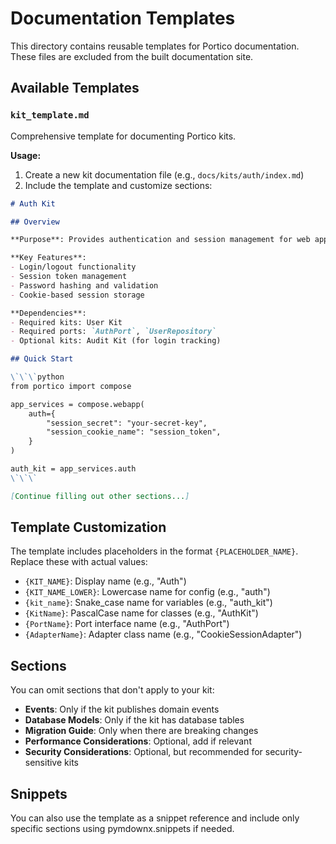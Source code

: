 # Documentation Templates

This directory contains reusable templates for Portico documentation. These files are excluded from the built documentation site.

## Available Templates

### `kit_template.md`

Comprehensive template for documenting Portico kits.

**Usage:**

1. Create a new kit documentation file (e.g., `docs/kits/auth/index.md`)
2. Include the template and customize sections:

```markdown
# Auth Kit

## Overview

**Purpose**: Provides authentication and session management for web applications.

**Key Features**:
- Login/logout functionality
- Session token management
- Password hashing and validation
- Cookie-based session storage

**Dependencies**:
- Required kits: User Kit
- Required ports: `AuthPort`, `UserRepository`
- Optional kits: Audit Kit (for login tracking)

## Quick Start

\`\`\`python
from portico import compose

app_services = compose.webapp(
    auth={
        "session_secret": "your-secret-key",
        "session_cookie_name": "session_token",
    }
)

auth_kit = app_services.auth
\`\`\`

[Continue filling out other sections...]
```

## Template Customization

The template includes placeholders in the format `{PLACEHOLDER_NAME}`. Replace these with actual values:

- `{KIT_NAME}`: Display name (e.g., "Auth")
- `{KIT_NAME_LOWER}`: Lowercase name for config (e.g., "auth")
- `{kit_name}`: Snake_case name for variables (e.g., "auth_kit")
- `{KitName}`: PascalCase name for classes (e.g., "AuthKit")
- `{PortName}`: Port interface name (e.g., "AuthPort")
- `{AdapterName}`: Adapter class name (e.g., "CookieSessionAdapter")

## Sections

You can omit sections that don't apply to your kit:

- **Events**: Only if the kit publishes domain events
- **Database Models**: Only if the kit has database tables
- **Migration Guide**: Only when there are breaking changes
- **Performance Considerations**: Optional, add if relevant
- **Security Considerations**: Optional, but recommended for security-sensitive kits

## Snippets

You can also use the template as a snippet reference and include only specific sections using pymdownx.snippets if needed.
